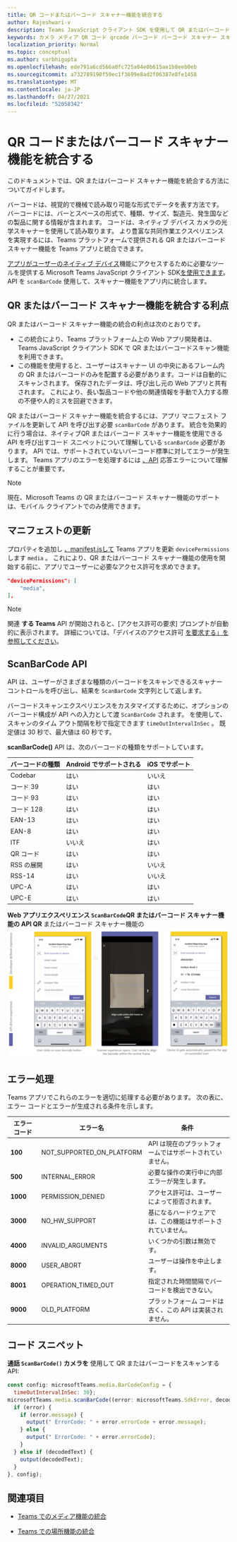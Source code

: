 ```yaml
---
title: QR コードまたはバーコード スキャナー機能を統合する
author: Rajeshwari-v
description: Teams JavaScript クライアント SDK を使用して QR またはバーコード スキャナー機能を活用する方法
keywords: カメラ メディア QR コード qrcode バーコード バーコード スキャナー スキャン機能ネイティブ デバイスのアクセス許可
localization_priority: Normal
ms.topic: conceptual
ms.author: surbhigupta
ms.openlocfilehash: ede791a6cd566a0fc725a04e0b615ae1b8eeb0eb
ms.sourcegitcommit: a732789190f59ec1f3699e8ad2f06387e8fe1458
ms.translationtype: MT
ms.contentlocale: ja-JP
ms.lasthandoff: 04/27/2021
ms.locfileid: "52058342"
---
```

# <a name="integrate-qr-or-barcode-scanner-capability"></a>QR コードまたはバーコード スキャナー機能を統合する 

このドキュメントでは、QR またはバーコード スキャナー機能を統合する方法についてガイドします。 

バーコードは、視覚的で機械で読み取り可能な形式でデータを表す方法です。 バーコードには、バーとスペースの形式で、種類、サイズ、製造元、発生国などの製品に関する情報が含まれます。 コードは、ネイティブ デバイス カメラの光学スキャナーを使用して読み取ります。 より豊富な共同作業エクスペリエンスを実現するには、Teams プラットフォームで提供される QR またはバーコード スキャナー機能を Teams アプリと統合できます。   

[アプリがユーザーのネイティブ デバイス](/javascript/api/overview/msteams-client?view=msteams-client-js-latest&preserve-view=true)機能にアクセスするために必要なツールを提供する Microsoft Teams JavaScript クライアント SDK[を使用できます](native-device-permissions.md)。 API を `scanBarCode` 使用して、スキャナー機能をアプリ内に統合します。 

## <a name="advantage-of-integrating-qr-or-barcode-scanner-capability"></a>QR またはバーコード スキャナー機能を統合する利点

QR またはバーコード スキャナー機能の統合の利点は次のとおりです。 

* この統合により、Teams プラットフォーム上の Web アプリ開発者は、Teams JavaScript クライアント SDK で QR またはバーコードスキャン機能を利用できます。
* この機能を使用すると、ユーザーはスキャナー UI の中央にあるフレーム内の QR またはバーコードのみを配置する必要があります。コードは自動的にスキャンされます。 保存されたデータは、呼び出し元の Web アプリと共有されます。 これにより、長い製品コードや他の関連情報を手動で入力する際の不便や人的ミスを回避できます。

QR またはバーコード スキャナー機能を統合するには、アプリ マニフェスト ファイルを更新して API を呼び出す必要 `scanBarCode` があります。 統合を効果的に行う場合は、ネイティブ[](#code-snippet)QR またはバーコード スキャナー機能を使用できる API を呼び出すコード スニペットについて理解している `scanBarCode` 必要があります。 API では、サポートされていないバーコード標準に対してエラーが発生します。
Teams アプリのエラーを処理するには [、API](#error-handling) 応答エラーについて理解することが重要です。

> [!NOTE] 
> 現在、Microsoft Teams の QR またはバーコード スキャナー機能のサポートは、モバイル クライアントでのみ使用できます。

## <a name="update-manifest"></a>マニフェストの更新

プロパティを追加し [ 、manifest.jsして](../../resources/schema/manifest-schema.md#devicepermissions) Teams アプリを更新 `devicePermissions` します `media` 。 これにより、QR またはバーコード スキャナー機能の使用を開始する前に、アプリでユーザーに必要なアクセス許可を求めできます。

``` json
"devicePermissions": [
    "media",
],
```

> [!NOTE]
> 関連 **する Teams** API が開始されると、[アクセス許可の要求] プロンプトが自動的に表示されます。 詳細については、「デバイスのアクセス許可 [を要求する」を参照してください](native-device-permissions.md)。

## <a name="scanbarcode-api"></a>ScanBarCode API

API は、ユーザーがさまざまな種類のバーコードをスキャンできるスキャナー コントロールを呼び出し、結果を `ScanBarCode` 文字列として返します。

バーコードスキャンエクスペリエンスをカスタマイズするために、オプションのバーコード構成が API への入力として渡 `ScanBarCode` されます。 を使用して、スキャンのタイム アウト間隔を秒で指定できます `timeOutIntervalInSec` 。 既定値は 30 秒で、最大値は 60 秒です。

**scanBarCode()** API は、次のバーコードの種類をサポートしています。

| バーコードの種類 | Android でサポートされる | iOS でサポート |
| ---------- | ---------- | ------------ |
| Codebar | はい | いいえ |
| コード 39 | はい | はい | 
| コード 93 | はい | はい |
| コード 128 | はい | はい |
| EAN-13 | はい | はい |
| EAN-8 | はい | はい |
| ITF | いいえ | はい |
| QR コード | はい | はい |
| RSS の展開 | はい | いいえ |
| RSS-14 | はい | いいえ |
| UPC-A | はい | はい |
| UPC-E | はい | はい |

**Web アプリエクスペリエンス `ScanBarCode`QR またはバーコード スキャナー機能の API QR** またはバーコード スキャナー機能の 
 ![ Web アプリ エクスペリエンス](../../assets/images/tabs/qr-barcode-scanner-capability.png)

## <a name="error-handling"></a>エラー処理

Teams アプリでこれらのエラーを適切に処理する必要があります。 次の表に、エラー コードとエラーが生成される条件を示します。 

|エラー コード |  エラー名     | 条件|
| --------- | --------------- | -------- |
| **100** | NOT_SUPPORTED_ON_PLATFORM | API は現在のプラットフォームではサポートされていません。|
| **500** | INTERNAL_ERROR | 必要な操作の実行中に内部エラーが発生します。|
| **1000** | PERMISSION_DENIED |アクセス許可は、ユーザーによって拒否されます。|
| **3000** | NO_HW_SUPPORT | 基になるハードウェアでは、この機能はサポートされていません。|
| **4000** | INVALID_ARGUMENTS | いくつかの引数は無効です。|
| **8000** | USER_ABORT |ユーザーは操作を中止します。|
| **8001** | OPERATION_TIMED_OUT | 指定された時間間隔でバーコードを検出できない。|
| **9000** | OLD_PLATFORM | プラットフォーム コードは古く、この API は実装されません。|

## <a name="code-snippet"></a>コード スニペット

**通話 `ScanBarCode()` カメラを** 使用して QR またはバーコードをスキャンする API:

```javascript
const config: microsoftTeams.media.BarCodeConfig = {
  timeOutIntervalInSec: 30};
microsoftTeams.media.scanBarCode((error: microsoftTeams.SdkError, decodedText: string) => {
  if (error) {
    if (error.message) {
      output(" ErrorCode: " + error.errorCode + error.message);
    } else {
      output(" ErrorCode: " + error.errorCode);
    }
  } else if (decodedText) {
    output(decodedText);
  }
}, config);
```

## <a name="see-also"></a>関連項目

- [Teams でのメディア機能の統合](mobile-camera-image-permissions.md)

- [Teams での場所機能の統合](location-capability.md)
